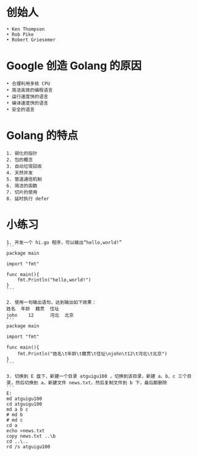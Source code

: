 # 创始人
	• Ken Thompson
	• Rob Pike
	• Robert Griesemer

# Google 创造 Golang 的原因
	• 合理利用多核 CPU
	• 简洁高效的编程语言
	• 运行速度快的语言
	• 编译速度快的语言
	• 安全的语言

# Golang 的特点
	1. 弱化的指针
	2. 包的概念
	3. 自动垃圾回收
	4. 天然并发
	5. 管道通信机制
	6. 简洁的函数
	7. 切片的使用
	8. 延时执行 defer

# 小练习
	1. 开发一个 hi.go 程序，可以输出“hello,world!”
	```
    package main
	
	import "fmt"
	
	func main(){
		fmt.Println("hello,world!")
	}
    ```
	
	2. 使用一句输出语句，达到输出如下效果：
	姓名	年龄	籍贯	住址
	john	12	    河北	北京
	```
    package main
	
	import "fmt"
	
	func main(){
		fmt.Println("姓名\t年龄\t籍贯\t住址\njohn\t12\t河北\t北京")
	}
    ```
	
	3. 切换到 E 盘下，新建一个目录 atguigu100 ，切换到该目录，新建 a、b、c 三个目录，然后切换到 a，新建文件 news.txt，然后复制文件到 b 下，最后都删除
	```
    E:
	md atguigu100
	cd atguigu100
	md a b c
	# md b
	# md c
	cd a
	echo >news.txt
	copy news.txt ..\b
	cd ..\..
    rd /s atguigu100
```